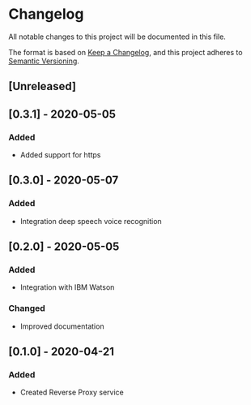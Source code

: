 # Changelog
All notable changes to this project will be documented in this file.

The format is based on [Keep a Changelog](https://keepachangelog.com/en/1.0.0/),
and this project adheres to [Semantic Versioning](https://semver.org/spec/v2.0.0.html).

## [Unreleased]


## [0.3.1] - 2020-05-05
### Added
- Added support for https

## [0.3.0] - 2020-05-07
### Added
- Integration deep speech voice recognition

## [0.2.0] - 2020-05-05
### Added
- Integration with IBM Watson
### Changed
- Improved documentation 

## [0.1.0] - 2020-04-21
### Added
- Created Reverse Proxy service

